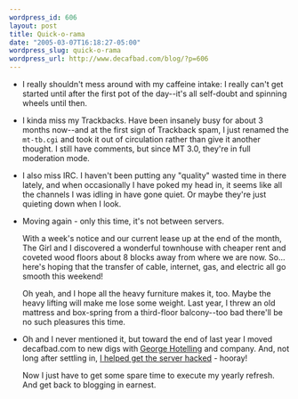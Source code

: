 ```yaml
--- 
wordpress_id: 606
layout: post
title: Quick-o-rama
date: "2005-03-07T16:18:27-05:00"
wordpress_slug: quick-o-rama
wordpress_url: http://www.decafbad.com/blog/?p=606
---
```

* I really shouldn't mess around with my caffeine intake: I really can't get started until after the first pot of the day--it's all self-doubt and spinning wheels until then.

* I kinda miss my Trackbacks.  Have been insanely busy for about 3 months now--and at the first sign of Trackback spam, I just renamed the `mt-tb.cgi` and took it out of circulation rather than give it another thought.  I still have comments, but since MT 3.0, they're in full moderation mode.

* I also miss IRC.  I haven't been putting any "quality" wasted time in there lately, and when occasionally I have poked my head in, it seems like all the channels I was idling in have gone quiet.  Or maybe they're just quieting down when I look.

* Moving again - only this time, it's not between servers.  

  With a week's notice and our current lease up at the end of the month, The Girl and I discovered a wonderful townhouse with cheaper rent and coveted wood floors about 8 blocks away from where we are now.  So...  here's hoping that the transfer of cable, internet, gas, and electric all go smooth this weekend!
  
  Oh yeah, and I hope all the heavy furniture makes it, too.  Maybe the heavy lifting will make me lose some weight.  Last year, I threw an old mattress and box-spring from a third-floor balcony--too bad there'll be no such pleasures this time.

* Oh and I never mentioned it, but toward the end of last year I moved decafbad.com to new digs with [George Hotelling][george] and company.  And, not long after settling in, [I helped get the server hacked][aws] - hooray!

  Now I just have to get some spare time to execute my yearly refresh.  And get back to blogging in earnest.

[george]:http://george.hotelling.net/90percent/
[aws]:http://george.hotelling.net/90percent/geekery/my_server_got_0wned.php
